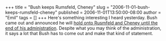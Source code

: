+++
title = "Bush keeps Rumsfeld, Cheney"
slug = "2006-11-01-bush-keeps-rumsfeld-cheney"
published = 2006-11-01T13:50:00-08:00
author = "Emil"
tags = []
+++
Here's something interesting I heard yesterday. Bush came out and
announced he will [hold onto Rusmfeld and Cheney until the end of his
administration](http://abcnews.go.com/Politics/wireStory?id=2621650).
Despite what you may think of the administration, it says a lot that
Bush has to come out and make that kind of statement.
